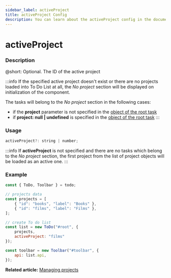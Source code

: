 ```yaml
---
sidebar_label: activeProject
title: activeProject Config
description: You can learn about the activeProject config in the documentation of the DHTMLX JavaScript To Do List library. Browse developer guides and API reference, try out code examples and live demos, and download a free 30-day evaluation version of DHTMLX To Do List.
---
```


# activeProject

### Description

@short: Optional. The ID of the active project

:::info
If the specified active project doesn't exist or there are no projects loaded into To Do List at all, the *No project* section will be displayed on initialization of the component. 

The tasks will belong to the *No project* section in the following cases:
- if the **project** parameter is not specified in the [object of the root task](../../configs/tasks_config/)
- if **project: null | undefined** is specified in the [object of the root task](../../configs/tasks_config/)
:::

### Usage

~~~js
activeProject?: string | number;
~~~

:::info
If **activeProject** is not specified and there are no tasks which belong to the *No project* section, the first project from the list of project objects will be loaded as an active one.
:::

### Example

~~~js {4-7,11-12}
const { ToDo, Toolbar } = todo;

// projects data
const projects = [
    { "id": "books", "label": "Books" },
    { "id": "films", "label": "Films" },
];

// create To do list
const list = new ToDo("#root", {
    projects,
    activeProject: "films"
});

const toolbar = new Toolbar("#toolbar", {
    api: list.api,
});
~~~

**Related article:** [Managing projects](guides/project_index.md)